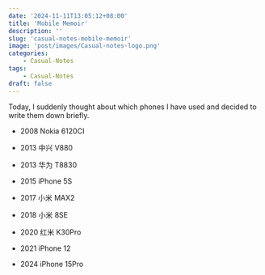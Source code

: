 ```yaml
---
date: '2024-11-11T13:05:12+08:00'
title: 'Mobile Memoir'
description: ''
slug: 'casual-notes-mobile-memoir'
image: 'post/images/Casual-notes-logo.png'
categories:
    - Casual-Notes
tags:
    - Casual-Notes
draft: false
---
```

Today, I suddenly thought about which phones I have used and decided to write them down briefly.

- 2008 Nokia 6120CI

- 2013 中兴 V880

- 2013 华为 T8830

- 2015 iPhone 5S

- 2017 小米 MAX2

- 2018 小米 8SE

- 2020 红米 K30Pro

- 2021 iPhone 12

- 2024 iPhone 15Pro
